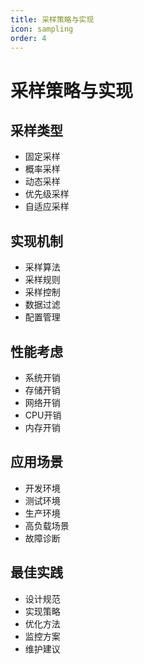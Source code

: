```yaml
---
title: 采样策略与实现
icon: sampling
order: 4
---
```


# 采样策略与实现

## 采样类型
- 固定采样
- 概率采样
- 动态采样
- 优先级采样
- 自适应采样

## 实现机制
- 采样算法
- 采样规则
- 采样控制
- 数据过滤
- 配置管理

## 性能考虑
- 系统开销
- 存储开销
- 网络开销
- CPU开销
- 内存开销

## 应用场景
- 开发环境
- 测试环境
- 生产环境
- 高负载场景
- 故障诊断

## 最佳实践
- 设计规范
- 实现策略
- 优化方法
- 监控方案
- 维护建议
